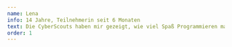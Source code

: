 ```yaml
---
name: Lena
info: 14 Jahre, Teilnehmerin seit 6 Monaten
text: Die CyberScouts haben mir gezeigt, wie viel Spaß Programmieren machen kann. Jetzt entwickle ich meine eigenen kleinen Spiele und lerne jeden Tag etwas Neues!
order: 1
---
```

